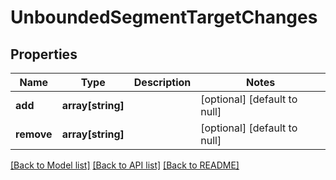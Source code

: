 # UnboundedSegmentTargetChanges

## Properties
Name | Type | Description | Notes
------------ | ------------- | ------------- | -------------
**add** | **array[string]** |  | [optional] [default to null]
**remove** | **array[string]** |  | [optional] [default to null]

[[Back to Model list]](../README.md#documentation-for-models) [[Back to API list]](../README.md#documentation-for-api-endpoints) [[Back to README]](../README.md)


